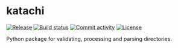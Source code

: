 # katachi

[![Release](https://img.shields.io/github/v/release/nmicovic/katachi)](https://img.shields.io/github/v/release/nmicovic/katachi)
[![Build status](https://img.shields.io/github/actions/workflow/status/nmicovic/katachi/main.yml?branch=main)](https://github.com/nmicovic/katachi/actions/workflows/main.yml?query=branch%3Amain)
[![Commit activity](https://img.shields.io/github/commit-activity/m/nmicovic/katachi)](https://img.shields.io/github/commit-activity/m/nmicovic/katachi)
[![License](https://img.shields.io/github/license/nmicovic/katachi)](https://img.shields.io/github/license/nmicovic/katachi)

Python package for validating, processing and parsing directories.
